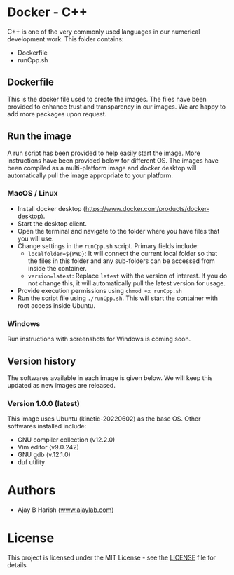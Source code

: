 # Docker - C++
C++ is one of the very commonly used languages in our numerical development work. This folder contains:
- Dockerfile
- runCpp.sh

## Dockerfile
This is the docker file used to create the images. The files have been provided to enhance trust and transparency in our images. We are happy to add more packages upon request.

## Run the image
A run script has been provided to help easily start the image. More instructions have been provided below for different OS. The images have been compiled as a multi-platform image and docker desktop will automatically pull the image appropriate to your platform.

### MacOS / Linux
- Install docker desktop (https://www.docker.com/products/docker-desktop).
- Start the desktop client.
- Open the terminal and navigate to the folder where you have files that you will use.
- Change settings in the `runCpp.sh` script. Primary fields include:
  - `localfolder=${PWD}`: It will connect the current local folder so that the files in this folder and any sub-folders can be accessed from inside the container.
  - `version=latest`: Replace `latest` with the version of interest. If you do not change this, it will automatically pull the latest version for usage.
- Provide execution permissions using `chmod +x runCpp.sh`
- Run the script file using `./runCpp.sh`. This will start the container with root access inside Ubuntu.

### Windows 
Run instructions with screenshots for Windows is coming soon.

## Version history
The softwares available in each image is given below. We will keep this updated as new images are released.

### Version 1.0.0 (latest)

This image uses Ubuntu (kinetic-20220602) as the base OS. Other softwares installed include:
- GNU compiler collection (v12.2.0)
- Vim editor (v9.0.242)
- GNU gdb (v.12.1.0)
- duf utility

# Authors

* Ajay B Harish (www.ajaylab.com)

# License 

This project is licensed under the MIT License - see the [LICENSE](LICENSE) file for details